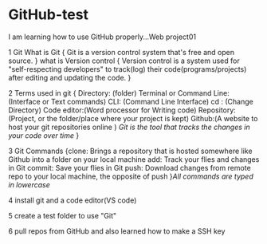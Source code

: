 # GitHub-test
I am learning how to use  GitHub properly...Web project01

1 Git What is Git {
         Git is a version control system that's free and open source. 
  }
	what is Version control {
         Version control is a system used for "self-respecting developers" to track(log) their code(programs/projects) after editing and updating the code.
 }

2 Terms used in git { Directory: (folder)
        Terminal or Command Line:(Interface or Text commands)
        CLI: (Command Line Interface) 
        cd : (Change Directory)
        Code editor:(Word processor for Writing code)
        Repository:(Project, or the folder/place where your project is kept)
	      Github:(A website to host your git repositories online ) *Git is the tool that tracks the changes in your code over time*
 }

 3 Git Commands  {clone: Brings a repository that is hosted somewhere like Github into a folder on your local machine
                 add: Track your flies and changes in Git
                 commit: Save your flies in Git 
                 push: Download changes from remote repo to your local machine, the opposite of push
 }*All commands are typed in lowercase*

 4 install git and a code editor(VS code)

 5 create a test folder to use "Git"

 6 pull repos from GitHub and also learned how to make a SSH key

 
